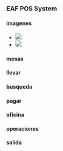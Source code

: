 ### EAF POS System

#### imagenes
- ![](https://trello-attachments.s3.amazonaws.com/6053c0cae4790579a20d72fc/1088x858/a62477c6a37fdd4efdff6ab613fe60a1/image.png)
- ![](https://trello-attachments.s3.amazonaws.com/6053c0cae4790579a20d72fc/614x553/e06c35494e8a03030d787234122f0b15/image.png)

#### mesas

#### llevar

#### busqueda

#### pagar


#### oficina

#### operaciones

#### salida



